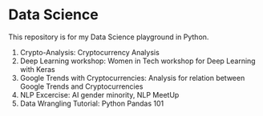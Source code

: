 # Data Science
This repository is for my Data Science playground in Python.

1. Crypto-Analysis: Cryptocurrency Analysis
2. Deep Learning workshop: Women in Tech workshop for Deep Learning with Keras
3. Google Trends with Cryptocurrencies: Analysis for relation between Google Trends and Cryptocurrencies
4. NLP Excercise: AI gender minority, NLP MeetUp
5. Data Wrangling Tutorial: Python Pandas 101
